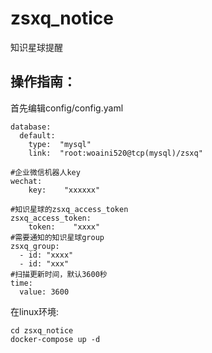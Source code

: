 # zsxq_notice
知识星球提醒

## 操作指南：
首先编辑config/config.yaml

```
database:
  default:
    type:  "mysql"
    link:  "root:woaini520@tcp(mysql)/zsxq"

#企业微信机器人key
wechat:
    key:    "xxxxxx"

#知识星球的zsxq_access_token
zsxq_access_token:
    token:    "xxxx"
#需要通知的知识星球group
zsxq_group:
  - id: "xxxx"
  - id: "xxx"
#扫描更新时间，默认3600秒
time:
  value: 3600

```

在linux环境:
```
cd zsxq_notice
docker-compose up -d
```

